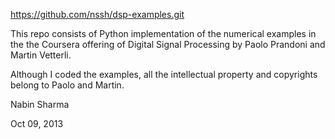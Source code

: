 https://github.com/nssh/dsp-examples.git


This repo consists of Python implementation of the numerical
examples in the the Coursera offering of Digital Signal Processing 
by Paolo Prandoni and Martin Vetterli.


Although I coded the examples, all the intellectual property and
copyrights belong to Paolo and Martin.


Nabin Sharma

Oct 09, 2013
